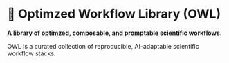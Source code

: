 # 🦉 Optimzed Workflow Library (OWL)

**A library of optimzed, composable, and promptable scientific workflows.**

OWL is a curated collection of reproducible, AI-adaptable scientific workflow stacks.

